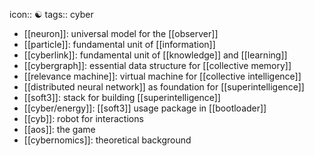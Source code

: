 icon:: ☯️
tags:: cyber

- [[neuron]]: universal model for the [[observer]]
- [[particle]]: fundamental unit of [[information]]
- [[cyberlink]]: fundamental unit of [[knowledge]] and [[learning]]
- [[cybergraph]]: essential data structure for [[collective memory]]
- [[relevance machine]]: virtual machine for [[collective intelligence]]
- [[distributed neural network]] as foundation for [[superintelligence]]
- [[soft3]]: stack for building [[superintelligence]]
- [[cyber/energy]]: [[soft3]] usage package in [[bootloader]]
- [[cyb]]: robot for interactions
- [[aos]]: the game
- [[cybernomics]]: theoretical background